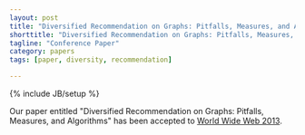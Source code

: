 ```yaml
---
layout: post
title: "Diversified Recommendation on Graphs: Pitfalls, Measures, and Algorithms, was accepted to WWW'13"
shorttitle: "Diversified Recommendation on Graphs: Pitfalls, Measures, and Algorithms"
tagline: "Conference Paper"
category: papers
tags: [paper, diversity, recommendation]

---
```

{% include JB/setup %}

Our paper entitled "Diversified Recommendation on Graphs: Pitfalls, Measures, and Algorithms" has been accepted to [World Wide Web 2013](http://www2013.org/).